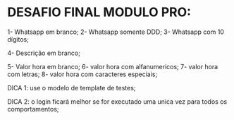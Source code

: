 # DESAFIO FINAL MODULO PRO:

1- Whatsapp em branco;
2- Whatsapp somente DDD;
3- Whatsapp com 10 dígitos;

4- Descrição em branco;

5- Valor hora em branco;
6- valor hora com alfanumericos;
7- valor hora com letras;
8- valor hora com caracteres especiais;

DICA 1:
use o modelo de template de testes;

DICA 2:
o login ficará melhor se for executado uma unica vez para todos os comportamentos;

